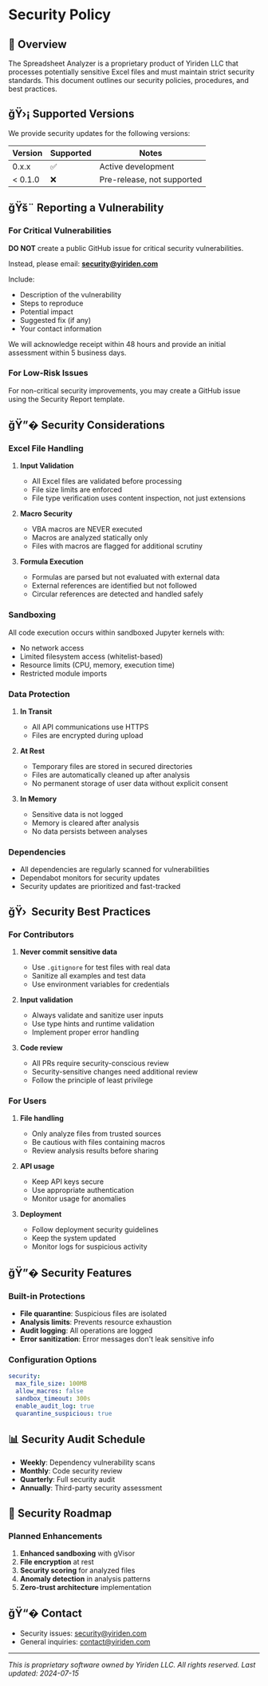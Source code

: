 # Security Policy

## 🔐 Overview

The Spreadsheet Analyzer is a proprietary product of Yiriden LLC that processes potentially sensitive Excel files and must maintain strict security standards. This document outlines our security policies, procedures, and best practices.

## ğŸ›¡️ Supported Versions

We provide security updates for the following versions:

| Version | Supported          | Notes                      |
| ------- | ------------------ | -------------------------- |
| 0.x.x   | :white_check_mark: | Active development         |
| < 0.1.0 | :x:                | Pre-release, not supported |

## ğŸš¨ Reporting a Vulnerability

### For Critical Vulnerabilities

**DO NOT** create a public GitHub issue for critical security vulnerabilities.

Instead, please email: **security@yiriden.com**

Include:

- Description of the vulnerability
- Steps to reproduce
- Potential impact
- Suggested fix (if any)
- Your contact information

We will acknowledge receipt within 48 hours and provide an initial assessment within 5 business days.

### For Low-Risk Issues

For non-critical security improvements, you may create a GitHub issue using the Security Report template.

## ğŸ”� Security Considerations

### Excel File Handling

1. **Input Validation**

   - All Excel files are validated before processing
   - File size limits are enforced
   - File type verification uses content inspection, not just extensions

1. **Macro Security**

   - VBA macros are NEVER executed
   - Macros are analyzed statically only
   - Files with macros are flagged for additional scrutiny

1. **Formula Execution**

   - Formulas are parsed but not evaluated with external data
   - External references are identified but not followed
   - Circular references are detected and handled safely

### Sandboxing

All code execution occurs within sandboxed Jupyter kernels with:

- No network access
- Limited filesystem access (whitelist-based)
- Resource limits (CPU, memory, execution time)
- Restricted module imports

### Data Protection

1. **In Transit**

   - All API communications use HTTPS
   - Files are encrypted during upload

1. **At Rest**

   - Temporary files are stored in secured directories
   - Files are automatically cleaned up after analysis
   - No permanent storage of user data without explicit consent

1. **In Memory**

   - Sensitive data is not logged
   - Memory is cleared after analysis
   - No data persists between analyses

### Dependencies

- All dependencies are regularly scanned for vulnerabilities
- Dependabot monitors for security updates
- Security updates are prioritized and fast-tracked

## ğŸ› ️ Security Best Practices

### For Contributors

1. **Never commit sensitive data**

   - Use `.gitignore` for test files with real data
   - Sanitize all examples and test data
   - Use environment variables for credentials

1. **Input validation**

   - Always validate and sanitize user inputs
   - Use type hints and runtime validation
   - Implement proper error handling

1. **Code review**

   - All PRs require security-conscious review
   - Security-sensitive changes need additional review
   - Follow the principle of least privilege

### For Users

1. **File handling**

   - Only analyze files from trusted sources
   - Be cautious with files containing macros
   - Review analysis results before sharing

1. **API usage**

   - Keep API keys secure
   - Use appropriate authentication
   - Monitor usage for anomalies

1. **Deployment**

   - Follow deployment security guidelines
   - Keep the system updated
   - Monitor logs for suspicious activity

## ğŸ”� Security Features

### Built-in Protections

- **File quarantine**: Suspicious files are isolated
- **Analysis limits**: Prevents resource exhaustion
- **Audit logging**: All operations are logged
- **Error sanitization**: Error messages don't leak sensitive info

### Configuration Options

```yaml
security:
  max_file_size: 100MB
  allow_macros: false
  sandbox_timeout: 300s
  enable_audit_log: true
  quarantine_suspicious: true
```

## 📊 Security Audit Schedule

- **Weekly**: Dependency vulnerability scans
- **Monthly**: Code security review
- **Quarterly**: Full security audit
- **Annually**: Third-party security assessment

## 🚀 Security Roadmap

### Planned Enhancements

1. **Enhanced sandboxing** with gVisor
1. **File encryption** at rest
1. **Security scoring** for analyzed files
1. **Anomaly detection** in analysis patterns
1. **Zero-trust architecture** implementation

## ğŸ“� Contact

- Security issues: security@yiriden.com
- General inquiries: contact@yiriden.com

______________________________________________________________________

*This is proprietary software owned by Yiriden LLC. All rights reserved.*
*Last updated: 2024-07-15*
